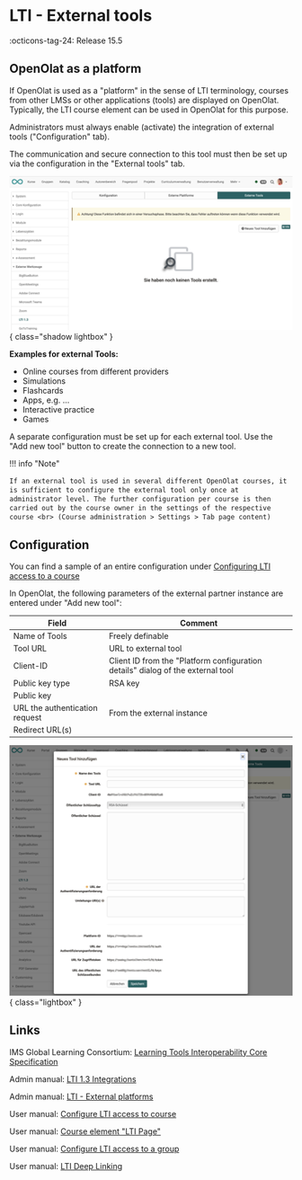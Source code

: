 # LTI - External tools

:octicons-tag-24: Release 15.5


## OpenOlat as a platform

If OpenOlat is used as a "platform" in the sense of LTI terminology, courses from other LMSs or other applications (tools) are displayed on OpenOlat. Typically, the LTI course element can be used in OpenOlat for this purpose.

Administrators must always enable (activate) the integration of external tools ("Configuration" tab).

The communication and secure connection to this tool must then be set up via the configuration in the "External tools" tab.

![LTI_admin_config_v1_de.png](assets/LTI_admin_tools_v1_de.png){ class="shadow lightbox" }

**Examples for external Tools:**

* Online courses from different providers
* Simulations
* Flashcards
* Apps, e.g. ...
* Interactive practice
* Games

A separate configuration must be set up for each external tool. Use the "Add new tool" button to create the connection to a new tool.

!!! info "Note"

	If an external tool is used in several different OpenOlat courses, it is sufficient to configure the external tool only once at administrator level. The further configuration per course is then carried out by the course owner in the settings of the respective course <br> (Course administration > Settings > Tab page content)

## Configuration

You can find a sample of an entire configuration under [Configuring LTI access to a course](../../manual_user/learningresources/LTI_Share_courses.md)

In OpenOlat, the following parameters of the external partner instance are entered under "Add new tool":

| Field					| Comment |
| --------------------- | ---------------------------------------------- |
| Name of Tools		| Freely definable |
| Tool URL				| URL to external tool |
| Client-ID				| Client ID from the "Platform configuration details" dialog of the external tool |
| Public key type | RSA key |
| Public key |  |
| URL the authentication request	| From the external instance |
| Redirect URL(s) 	|  |


![LTI_admin_tool_config_v1_de.png](assets/LTI_admin_tool_config_v1_de.png){ class="lightbox" }



## Links

IMS Global Learning Consortium: [Learning Tools Interoperability Core Specification](http://www.imsglobal.org/spec/lti/v1p3/)

Admin manual: [LTI 1.3 Integrations](../administration/LTI_Integrations.md)

Admin manual: [LTI - External platforms](../administration/LTI_External_platforms.md)

User manual: [Configure LTI access to course](../../manual_user/learningresources/LTI_Share_courses.md)

User manual: [Course element "LTI Page"](../../manual_user/learningresources/Course_Element_LTI_Page.md)

User manual: [Configure LTI access to a group](../../manual_user/groups/LTI_Share_groups.md)

User manual: [LTI Deep Linking](../administration/LTI_Deeplinking.md)


